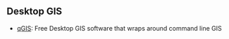 ## Desktop GIS

 - [qGIS](http://qgis.org/en/): Free Desktop GIS software that wraps around command line GIS 
